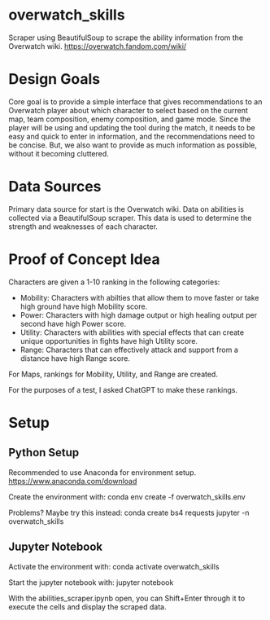 # overwatch_skills

Scraper using BeautifulSoup to scrape the ability information from the 
Overwatch wiki.
https://overwatch.fandom.com/wiki/

# Design Goals
Core goal is to provide a simple interface that gives recommendations to an Overwatch player
about which character to select based on the current map, team composition, enemy
composition, and game mode.
Since the player will be using and updating the tool during the match,
it needs to be easy and quick to enter in information, and the
recommendations need to be concise.
But, we also want to provide as much information as possible,
without it becoming cluttered.

# Data Sources
Primary data source for start is the Overwatch wiki.
Data on abilities is collected via a BeautifulSoup scraper.
This data is used to determine the strength and weaknesses
of each character.

# Proof of Concept Idea
Characters are given a 1-10 ranking in the following categories:
- Mobility: Characters with abilties that allow them to move faster
or take high ground have high Mobility score.
- Power: Characters with high damage output or high healing output per
second have high Power score.
- Utility: Characters with abilities with special effects that
can create unique opportunities in fights have high Utility score. 
- Range: Characters that can effectively attack and support from a
distance have high Range score.

For Maps, rankings for Mobility, Utility, and Range are created.

For the purposes of a test, I asked ChatGPT to make these rankings.

# Setup

## Python Setup
Recommended to use Anaconda for environment setup.
https://www.anaconda.com/download

Create the environment with:
conda env create -f overwatch_skills.env

Problems? Maybe try this instead:
conda create bs4 requests jupyter -n overwatch_skills

## Jupyter Notebook
Activate the environment with:
conda activate overwatch_skills

Start the jupyter notebook with:
jupyter notebook

With the abilities_scraper.ipynb open, you can Shift+Enter through it to
execute the cells and display the scraped data.
